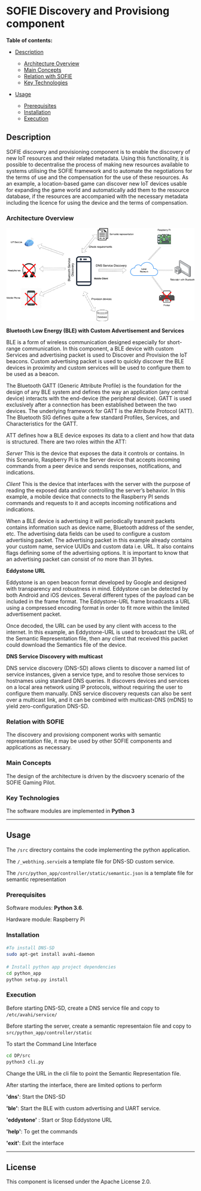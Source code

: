 # SOFIE Discovery and Provisiong component

**Table of contents:**

- [Description](#description)
    - [Architecture Overview](#architecture-overview)
    - [Main Concepts](#main-concepts)
    - [Relation with SOFIE](#relation-with-sofie)
    - [Key Technologies](#key-technologies)

- [Usage](#usage)
    - [Prerequisites](#prerequisites)
    - [Installation](#installation)
    - [Execution](#execution)


## Description

SOFIE discovery and provisioning component is to enable the discovery of new IoT resources and their related metadata. Using this functionality, it is possible to decentralise the process of making new resources available to systems utilising the SOFIE framework and to automate the negotiations for the terms of use and the compensation for the use of these resources. As an example, a location-based game can discover new IoT devices usable for expanding the game world and automatically add them to the resource database, if the resources are accompanied with the necessary metadata including the licence for using the device and the terms of compensation. 


### Architecture Overview

![High Level Architecture](/imgs/archi.png)


**Bluetooth Low Energy (BLE) with Custom Advertisement and Services**

BLE is a form of wireless communication designed especially for short-range communication. In this component, a BLE device with custom Services and advertising packet is used to Discover and Provision the IoT beacons. Custom advertising packet is used to quickly discover the BLE devices in proximity and custom services will be used to configure them to be used as a beacon.  

The Bluetooth GATT (Generic Attribute Profile) is the foundation for the design of any BLE system and defines the way an application (any central device) interacts with the end-device (the peripheral device). GATT is used exclusively after a connection has been established between the two devices. The underlying framework for GATT is the Attribute Protocol (ATT). The Bluetooth SIG defines quite a few standard Profiles, Services, and Characteristics for the GATT.

ATT defines how a BLE device exposes its data to a client and how that data is structured.
There are two roles within the ATT:

*Server*
This is the device that exposes the data it controls or contains. In this Scenario, Raspberry PI is the Server device that accepts incoming commands from a peer device and sends responses, notifications, and indications.

*Client*
This is the device that interfaces with the server with the purpose of reading the exposed data and/or controlling the server’s behavior. In this example, a mobile device that connects to the Raspberry PI sends commands and requests to it and accepts incoming notifications and indications.

When a BLE device is advertising it will periodically transmit packets contains information such as device name, Bluetooth address of the sender, etc. The advertising data fields can be used to configure a custom advertising packet. The advertising packet in this example already contains your custom name, service UUIDs and custom data i.e. URL. It also contains flags defining some of the advertising options. It is important to know that an advertising packet can consist of no more than 31 bytes.

**Eddystone URL**

Eddystone is an open beacon format developed by Google and designed with transparency and robustness in mind. Eddystone can be detected by both Android and iOS devices. Several different types of the payload can be included in the frame format. The Eddystone-URL frame broadcasts a URL using a compressed encoding format in order to fit more within the limited advertisement packet.

Once decoded, the URL can be used by any client with access to the internet. In this example, an Eddystone-URL is used to broadcast the URL of the Semantic Representation file, then any client that received this packet could download the Semantics file of the device.

**DNS Service Discovery with multicast**

DNS service discovery (DNS-SD) allows clients to discover a named list of service instances, given a service type, and to resolve those services to hostnames using standard DNS queries. It discovers devices and services on a local area network using IP protocols, without requiring the user to configure them manually. DNS service discovery requests can also be sent over a multicast link, and it can be combined with multicast-DNS (mDNS) to yield zero-configuration DNS-SD.

### Relation with SOFIE

The discovery and provisiong component works with semantic representation file, it may be used by other SOFIE components and applications as necessary.

### Main Concepts

The design of the architecture is driven by the discvoery scenario of the SOFIE Gaming Pilot. 


### Key Technologies

The software modules are implemented in **Python 3** 

***

## Usage

The `/src` directory contains the code implementing the python application.

The `/_webthing.servie`is a template file for DNS-SD custom service.

The `/src/python_app/controller/static/semantic.json` is a template file for semantic representation


### Prerequisites

Software modules: **Python 3.6**.

Hardware module: Raspberry Pi 


### Installation

```bash
#To install DNS-SD 
sudo apt-get install avahi-daemon 

# Install python app project dependencies
cd python_app
python setup.py install 
```

### Execution

Before starting DNS-SD, create a DNS service file and copy to `/etc/avahi/service/`

Before starting the server, create a semantic representaion file and copy to `src/python_app/controller/static`

To start the Command Line Interface
```bash
cd DP/src
python3 cli.py
```
Change the URL in the cli file to point the Semantic Representation file.

After starting the interface, there are limited options to perform

**'dns'**: Start the DNS-SD

**'ble'**: Start the BLE with custom advertising and UART service.

**'eddystone'** : Start or Stop Eddystone URL

**'help'**: To get the commands

**'exit'**: Exit the interface

***
## License

This component is licensed under the Apache License 2.0.
